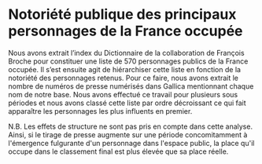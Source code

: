 # Notoriété publique des principaux personnages de la France occupée
Nous avons extrait l’index du Dictionnaire de la collaboration de François Broche pour constituer une liste de 570 personnages publics de la France occupée. Il s’est ensuite agit de hiérarchiser cette liste en fonction de la notoriété des personnages retenus. Pour ce faire, nous avons extrait le nombre de numéros de presse numérisés dans Gallica mentionnant chaque nom de notre base. Nous avons effectué ce travail pour plusieurs sous périodes et nous avons classé cette liste par ordre décroissant ce qui fait apparaître les personnages les plus influents en premier.

N.B. Les effets de structure ne sont pas pris en compte dans cette analyse. Ainsi, si le tirage de presse augmente sur une période concomitamment à l'émergence fulgurante d'un personnage dans l'espace public, la place qu'il occupe dans le classement final est plus élevée que sa place réelle.
